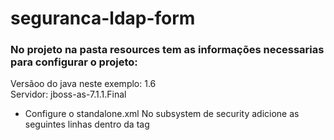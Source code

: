 # seguranca-ldap-form

### No projeto na pasta resources tem as informações necessarias para configurar o projeto:

Versãoo do java neste exemplo: 1.6 <br/>
Servidor: jboss-as-7.1.1.Final

* Configure o standalone.xml
No subsystem de security adicione as seguintes linhas dentro da tag <security-domains>
<pre>
<security-domain name="jaasTesteJaas" cache-type="default">
<authentication>
<login-module code="Database" flag="required">
<module-option name="dsJndiName" value="java:/TesteJaas"/>
<module-option name="principalsQuery" value="select password from user where email=?"/>
<module-option name="rolesQuery" value="select r.name, 'Roles' from user u, role r, user_role ur where u.id = ur.user_id AND r.id = ur.role_id AND u.email = ?"/>
<module-option name="hashAlgorithm" value="MD5"/>
<module-option name="hashEncoding" value="base64"/>
</login-module>
</authentication>
 </security-domain> 
</pre>

